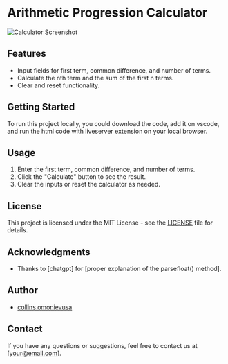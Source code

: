 # Arithmetic Progression Calculator

![Calculator Screenshot](screenshot.png)

## Features
- Input fields for first term, common difference, and number of terms.
- Calculate the nth term and the sum of the first n terms.
- Clear and reset functionality.

## Getting Started
To run this project locally, you could download the code, add it on vscode, and run the html code with liveserver extension on your local browser.

## Usage
1. Enter the first term, common difference, and number of terms.
2. Click the "Calculate" button to see the result.
3. Clear the inputs or reset the calculator as needed.

## License
This project is licensed under the MIT License - see the [LICENSE](LICENSE) file for details.

## Acknowledgments
- Thanks to [chatgpt] for [proper explanation of the parsefloat() method].

## Author
- [collins omonievusa](https://github.com/collins52)

## Contact
If you have any questions or suggestions, feel free to contact us at [your@email.com].
